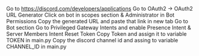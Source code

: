 Go to https://discord.com/developers/applications
Go to OAuth2 -> OAuth2 URL Generator
Click on bot in scopes section & Administrator in Bot Permissions
Copy the generated URL and paste that link in new tab
Go to Bot section
Go to Privileged Gateway Intents and enable Presence Intent & Server Members Intent
Reset Token
Copy Token and assign it to variable TOKEN in main.py
Copy the discord channel id and assing to variable CHANNEL_ID in main.py
